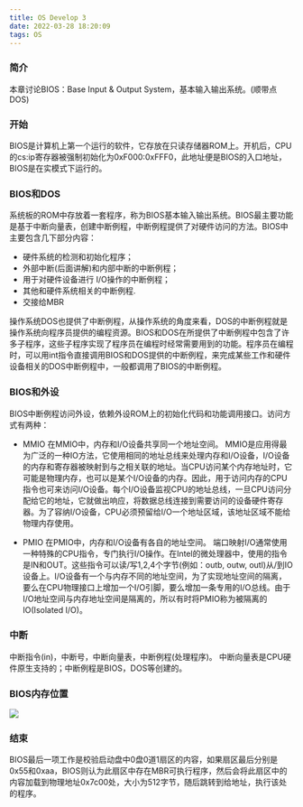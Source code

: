 ```yaml
---
title: OS Develop 3
date: 2022-03-28 18:20:09
tags: OS
---
```


### 简介
本章讨论BIOS：Base Input & Output System，基本输入输出系统。(顺带点DOS)

### 开始
BIOS是计算机上第一个运行的软件，它存放在只读存储器ROM上。开机后，CPU的cs:ip寄存器被强制初始化为0xF000:0xFFF0，此地址便是BIOS的入口地址，BIOS是在实模式下运行的。

### BIOS和DOS

系统板的ROM中存放着一套程序，称为BIOS基本输入输出系统。BIOS最主要功能是基于中断向量表，创建中断例程，中断例程提供了对硬件访问的方法。BIOS中主要包含几下部分内容：
- 硬件系统的检测和初始化程序；  
- 外部中断(后面讲解)和内部中断的中断例程；  
- 用于对硬件设备进行 I/O操作的中断例程；  
- 其他和硬件系统相关的中断例程.
- 交接给MBR

操作系统DOS也提供了中断例程，从操作系统的角度来看，DOS的中断例程就是操作系统向程序员提供的编程资源。BIOS和DOS在所提供了中断例程中包含了许多子程序，这些子程序实现了程序员在编程时经常需要用到的功能。程序员在编程时，可以用int指令直接调用BIOS和DOS提供的中断例程，来完成某些工作和硬件设备相关的DOS中断例程中，一般都调用了BIOS的中断例程。

### BIOS和外设
BIOS中断例程访问外设，依赖外设ROM上的初始化代码和功能调用接口。访问方式有两种：
- MMIO
在MMIO中，内存和I/O设备共享同一个地址空间。 MMIO是应用得最为广泛的一种IO方法，它使用相同的地址总线来处理内存和I/O设备，I/O设备的内存和寄存器被映射到与之相关联的地址。当CPU访问某个内存地址时，它可能是物理内存，也可以是某个I/O设备的内存。因此，用于访问内存的CPU指令也可来访问I/O设备。每个I/O设备监视CPU的地址总线，一旦CPU访问分配给它的地址，它就做出响应，将数据总线连接到需要访问的设备硬件寄存器。为了容纳I/O设备，CPU必须预留给I/O一个地址区域，该地址区域不能给物理内存使用。

- PMIO
在PMIO中，内存和I/O设备有各自的地址空间。 端口映射I/O通常使用一种特殊的CPU指令，专门执行I/O操作。在Intel的微处理器中，使用的指令是IN和OUT。这些指令可以读/写1,2,4个字节(例如：outb, outw, outl)从/到IO设备上。I/O设备有一个与内存不同的地址空间，为了实现地址空间的隔离，要么在CPU物理接口上增加一个I/O引脚，要么增加一条专用的I/O总线。由于I/O地址空间与内存地址空间是隔离的，所以有时将PMIO称为被隔离的IO(Isolated I/O)。


### 中断
中断指令(in)，中断号，中断向量表，中断例程(处理程序)。
中断向量表是CPU硬件原生支持的；中断例程是BIOS，DOS等创建的。


### BIOS内存位置
![](/images/real_time_mm.png)

### 结束
BIOS最后一项工作是校验启动盘中0盘0道1扇区的内容，如果扇区最后分别是0x55和0xaa，BIOS则认为此扇区中存在MBR可执行程序，然后会将此扇区中的内容加载到物理地址0x7c00处，大小为512字节，随后跳转到给地址，执行该处的程序。